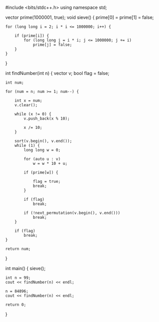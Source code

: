 
#include <bits/stdc++.h> 
using namespace std; 
  
vector<bool> prime(1000001, true); 
void sieve() 
{ 
    prime[0] = prime[1] = false; 
  
    for (long long i = 2; i * i <= 1000000; i++) { 
  
        if (prime[i]) { 
            for (long long j = i * i; j <= 1000000; j += i) 
                prime[j] = false; 
        } 
    } 
} 
  
int findNumber(int n) 
{ 
    vector<int> v; 
    bool flag = false; 
  
    int num; 
  
    for (num = n; num >= 1; num--) { 
  
        int x = num; 
        v.clear(); 
  
        while (x != 0) { 
            v.push_back(x % 10); 
  
            x /= 10; 
        } 
  
        sort(v.begin(), v.end()); 
        while (1) { 
            long long w = 0; 
 
            for (auto u : v) 
                w = w * 10 + u; 
  
            if (prime[w]) { 
  
                flag = true; 
                break; 
            } 
  
            if (flag) 
                break; 
  
            if (!next_permutation(v.begin(), v.end())) 
                break; 
        } 
  
        if (flag) 
            break; 
    } 
  
    return num; 
} 
 
int main() 
{ 
    sieve(); 
  
    int n = 99; 
    cout << findNumber(n) << endl; 
  
    n = 84896; 
    cout << findNumber(n) << endl; 
  
    return 0; 
} 
